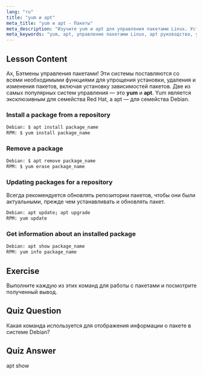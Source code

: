 ```yaml
---
lang: "ru"
title: "yum и apt"
meta_title: "yum и apt - Пакеты"
meta_description: "Изучите yum и apt для управления пакетами Linux. Устанавливайте, удаляйте и обновляйте программное обеспечение в системах Debian/RPM с помощью этого руководства для начинающих. Начните сегодня!"
meta_keywords: "yum, apt, управление пакетами Linux, apt руководство, yum руководство, команды Linux, руководство для начинающих, установка пакетов"
---
```


## Lesson Content

Ах, Бэтмены управления пакетами! Эти системы поставляются со всеми необходимыми функциями для упрощения установки, удаления и изменения пакетов, включая установку зависимостей пакетов. Две из самых популярных систем управления — это **yum** и **apt**. Yum является эксклюзивным для семейства Red Hat, а apt — для семейства Debian.

### Install a package from a repository

```bash
Debian: $ apt install package_name
RPM: $ yum install package_name
```

### Remove a package

```bash
Debian: $ apt remove package_name
RPM: $ yum erase package_name
```

### Updating packages for a repository

Всегда рекомендуется обновлять репозитории пакетов, чтобы они были актуальными, прежде чем устанавливать и обновлять пакет.

```bash
Debian: apt update; apt upgrade
RPM: yum update
```

### Get information about an installed package

```bash
Debian: apt show package_name
RPM: yum info package_name
```

## Exercise

Выполните каждую из этих команд для работы с пакетами и посмотрите полученный вывод.

## Quiz Question

Какая команда используется для отображения информации о пакете в системе Debian?

## Quiz Answer

apt show
